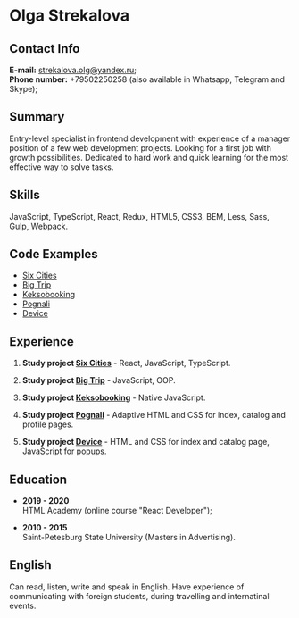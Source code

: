 
# Olga Strekalova

## Contact Info

**E-mail:** strekalova.olg@yandex.ru;  
**Phone number:** +79502250258 (also available in Whatsapp, Telegram and Skype);

## Summary

Entry-level specialist in frontend development with experience of a manager position of a few web development projects. Looking for a first job with growth possibilities. Dedicated to hard work and quick learning for the most effective way to solve tasks.

## Skills

JavaScript, TypeScript, React, Redux, HTML5, CSS3, BEM, Less, Sass, Gulp, Webpack. 

## Code Examples

* [Six Cities](https://github.com/o-strekalova/1119951-six-cities-4)
* [Big Trip](https://github.com/o-strekalova/1119951-big-trip-11)
* [Keksobooking](https://github.com/o-strekalova/1119951-keksobooking-19)
* [Pognali](https://github.com/o-strekalova/1119951-pognali-18)
* [Device](https://github.com/o-strekalova/1119951-device-26)

## Experience

1. **Study project [Six Cities](https://github.com/o-strekalova/1119951-six-cities-4)** - React, JavaScript, TypeScript.

1. **Study project [Big Trip](https://github.com/o-strekalova/1119951-big-trip-11)** - JavaScript, OOP.

1. **Study project [Keksobooking](https://github.com/o-strekalova/1119951-keksobooking-19)** - Native JavaScript.

1. **Study project [Pognali](https://github.com/o-strekalova/1119951-pognali-18)** - Adaptive HTML and CSS for index, catalog and profile pages. 

1. **Study project [Device](https://github.com/o-strekalova/1119951-device-26)** - HTML and CSS for index and catalog page, JavaScript for popups.

## Education

* **2019 - 2020**  
HTML Academy (online course "React Developer");

* **2010 - 2015**  
Saint-Petesburg State University (Masters in Advertising).

## English

Can read, listen, write and speak in English. Have experience of communicating with foreign students, during travelling and internatinal events.
